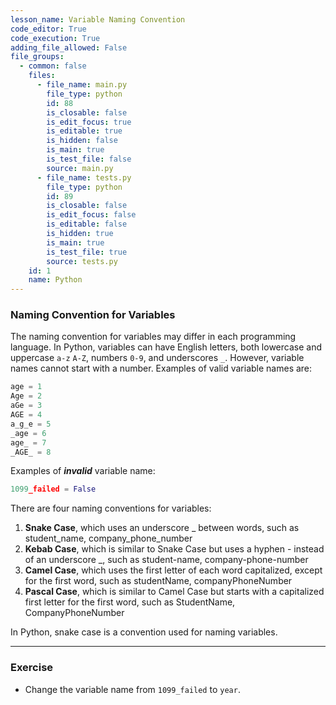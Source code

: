 ```yaml
---
lesson_name: Variable Naming Convention
code_editor: True
code_execution: True
adding_file_allowed: False
file_groups:
  - common: false
    files:
      - file_name: main.py
        file_type: python
        id: 88
        is_closable: false
        is_edit_focus: true
        is_editable: true
        is_hidden: false
        is_main: true
        is_test_file: false
        source: main.py
      - file_name: tests.py
        file_type: python
        id: 89
        is_closable: false
        is_edit_focus: false
        is_editable: false
        is_hidden: true
        is_main: true
        is_test_file: true
        source: tests.py
    id: 1
    name: Python
---
```


### Naming Convention for Variables

The naming convention for variables may differ in each programming language. In Python, variables can have English letters, both lowercase and uppercase `a-z` `A-Z`, numbers `0-9`, and underscores `_`. However, variable names cannot start with a number. Examples of valid variable names are:

```python
age = 1
Age = 2
aGe = 3
AGE = 4
a_g_e = 5
_age = 6
age_ = 7
_AGE_ = 8
```

Examples of **_invalid_** variable name:

```python
1099_failed = False
```

<div class="alert-info text-sm">
There are four naming conventions for variables:<br />
<ol>
<li><b>Snake Case</b>, which uses an underscore _ between words, such as student_name, company_phone_number</li>
<li><b>Kebab Case</b>, which is similar to Snake Case but uses a hyphen - instead of an underscore _, such as student-name, company-phone-number</li>
<li><b>Camel Case</b>, which uses the first letter of each word capitalized, except for the first word, such as studentName, companyPhoneNumber</li>
<li><b>Pascal Case</b>, which is similar to Camel Case but starts with a capitalized first letter for the first word, such as StudentName, CompanyPhoneNumber</li>
</ol>

In Python, snake case is a convention used for naming variables.

</div>

---

### Exercise

<ul>
<li id="test-1">Change the variable name from <code>1099_failed</code> to <code>year</code>.</li>
</ul>
